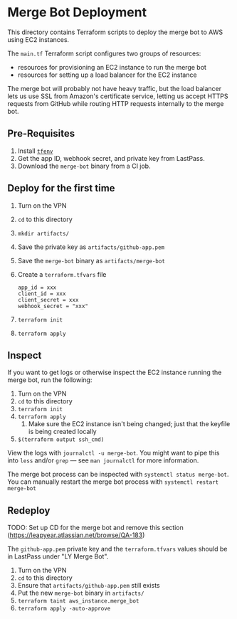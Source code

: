 # Merge Bot Deployment

This directory contains Terraform scripts to deploy the merge bot to AWS using
EC2 instances.

The `main.tf` Terraform script configures two groups of resources:

* resources for provisioning an EC2 instance to run the merge bot
* resources for setting up a load balancer for the EC2 instance

The merge bot will probably not have heavy traffic, but the load balancer
lets us use SSL from Amazon's certificate service, letting us accept HTTPS
requests from GitHub while routing HTTP requests internally to the merge bot.

## Pre-Requisites

1. Install [`tfenv`](https://github.com/tfutils/tfenv)
1. Get the app ID, webhook secret, and private key from LastPass.
1. Download the `merge-bot` binary from a CI job.

## Deploy for the first time

1. Turn on the VPN
1. `cd` to this directory
1. `mkdir artifacts/`
1. Save the private key as `artifacts/github-app.pem`
1. Save the `merge-bot` binary as `artifacts/merge-bot`
1. Create a `terraform.tfvars` file

    ```
    app_id = xxx
    client_id = xxx
    client_secret = xxx
    webhook_secret = "xxx"
    ```

1. `terraform init`
1. `terraform apply`

## Inspect

If you want to get logs or otherwise inspect the EC2 instance running the merge
bot, run the following:

1. Turn on the VPN
1. `cd` to this directory
1. `terraform init`
1. `terraform apply`
    1. Make sure the EC2 instance isn't being changed; just that the keyfile
       is being created locally
1. `$(terraform output ssh_cmd)`

View the logs with `journalctl -u merge-bot`. You might want to pipe this into `less` and/or `grep` — see `man journalctl` for more information.

The merge bot process can be inspected with `systemctl status merge-bot`. You can manually restart the merge bot process with `systemctl restart merge-bot`

## Redeploy

TODO: Set up CD for the merge bot and remove this section (https://leapyear.atlassian.net/browse/QA-183)

The `github-app.pem` private key and the `terraform.tfvars` values should be
in LastPass under "LY Merge Bot".

1. Turn on the VPN
1. `cd` to this directory
1. Ensure that `artifacts/github-app.pem` still exists
1. Put the new `merge-bot` binary in `artifacts/`
1. `terraform taint aws_instance.merge_bot`
1. `terraform apply -auto-approve`
